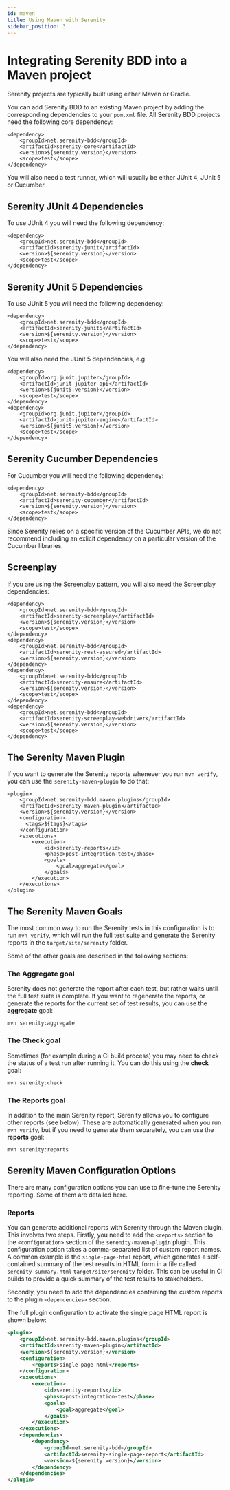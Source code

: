```yaml
---
id: maven
title: Using Maven with Serenity
sidebar_position: 3
---
```

# Integrating Serenity BDD into a Maven project

Serenity projects are typically built using either Maven or Gradle.

You can add Serenity BDD to an existing Maven project by adding the corresponding dependencies to your `pom.xml` file. All Serenity BDD projects need the following core dependency:

```
<dependency>
    <groupId>net.serenity-bdd</groupId>
    <artifactId>serenity-core</artifactId>
    <version>${serenity.version}</version>
    <scope>test</scope>
</dependency>
```

You will also need a test runner, which will usually be either JUnit 4, JUnit 5 or Cucumber.

## Serenity JUnit 4 Dependencies
To use JUnit 4 you will need the following dependency:

```
<dependency>
    <groupId>net.serenity-bdd</groupId>
    <artifactId>serenity-junit</artifactId>
    <version>${serenity.version}</version>
    <scope>test</scope>
</dependency>
```

## Serenity JUnit 5 Dependencies
To use JUnit 5 you will need the following dependency:

```
<dependency>
    <groupId>net.serenity-bdd</groupId>
    <artifactId>serenity-junit5</artifactId>
    <version>${serenity.version}</version>
    <scope>test</scope>
</dependency>
```

You will also need the JUnit 5 dependencies, e.g.
```
<dependency>
    <groupId>org.junit.jupiter</groupId>
    <artifactId>junit-jupiter-api</artifactId>
    <version>${junit5.version}</version>
    <scope>test</scope>
</dependency>
<dependency>
    <groupId>org.junit.jupiter</groupId>
    <artifactId>junit-jupiter-engine</artifactId>
    <version>${junit5.version}</version>
    <scope>test</scope>
</dependency>
```

## Serenity Cucumber Dependencies

For Cucumber you will need the following dependency:

```
<dependency>
    <groupId>net.serenity-bdd</groupId>
    <artifactId>serenity-cucumber</artifactId>
    <version>${serenity.version}</version>
    <scope>test</scope>
</dependency>
```

Since Serenity relies on a specific version of the Cucumber APIs, we do not recommend including an exlicit dependency on a particular version of the Cucumber libraries.

## Screenplay
If you are using the Screenplay pattern, you will also need the Screenplay dependencies:
```
<dependency>
    <groupId>net.serenity-bdd</groupId>
    <artifactId>serenity-screenplay</artifactId>
    <version>${serenity.version}</version>
    <scope>test</scope>
</dependency>
<dependency>
    <groupId>net.serenity-bdd</groupId>
    <artifactId>serenity-rest-assured</artifactId>
    <version>${serenity.version}</version>
</dependency>
<dependency>
    <groupId>net.serenity-bdd</groupId>
    <artifactId>serenity-ensure</artifactId>
    <version>${serenity.version}</version>
    <scope>test</scope>
</dependency>
<dependency>
    <groupId>net.serenity-bdd</groupId>
    <artifactId>serenity-screenplay-webdriver</artifactId>
    <version>${serenity.version}</version>
    <scope>test</scope>
</dependency>
```

## The Serenity Maven Plugin

If you want to generate the Serenity reports whenever you run `mvn verify`, you can use the `serenity-maven-plugin` to do that:
```
<plugin>
    <groupId>net.serenity-bdd.maven.plugins</groupId>
    <artifactId>serenity-maven-plugin</artifactId>
    <version>${serenity.version}</version>
    <configuration>
      <tags>${tags}</tags>
    </configuration>
    <executions>
        <execution>
            <id>serenity-reports</id>
            <phase>post-integration-test</phase>
            <goals>
                <goal>aggregate</goal>
            </goals>
        </execution>
    </executions>
</plugin>
```

## The Serenity Maven Goals
The most common way to run the Serenity tests in this configuration is to run `mvn verify`, which will run the full test suite and generate the Serenity reports in the `target/site/serenity` folder.

Some of the other goals are described in the following sections:

### The Aggregate goal
Serenity does not generate the report after each test, but rather waits until the full test suite is complete. If you want to regenerate the reports, or generate the reports for the current set of test results, you can use the **aggregate** goal:
```
mvn serenity:aggregate
```

### The Check goal
Sometimes (for example during a CI build process) you may need to check the status of a test run after running it. You can do this using the **check** goal:
```
mvn serenity:check
```

### The Reports goal
In addition to the main Serenity report, Serenity allows you to configure other reports (see below). These are automatically generated when you run `mvn verify`, but if you need to generate them separately, you can use the **reports** goal:
```
mvn serenity:reports
```


## Serenity Maven Configuration Options

There are many configuration options you can use to fine-tune the Serenity reporting. Some of them are detailed here.


### Reports

You can generate additional reports with Serenity through the Maven plugin. This involves two steps. Firstly, you need to add the `<reports>` section to the `<configuration>` section of the `serenity-maven-plugin` plugin. This configuration option takes a comma-separated list of custom report names. A common example is the `single-page-html` report, which generates a self-contained summary of the test results in HTML form in a file called `serenity-summary.html` `target/site/serenity` folder. This can be useful in CI builds to provide a quick summary of the test results to stakeholders.

Secondly, you need to add the dependencies containing the custom reports to the plugin `<dependencies>` section.

The full plugin configuration to activate the single page HTML report is shown below:
```xml
<plugin>
    <groupId>net.serenity-bdd.maven.plugins</groupId>
    <artifactId>serenity-maven-plugin</artifactId>
    <version>${serenity.version}</version>
    <configuration>
        <reports>single-page-html</reports>
    </configuration>
    <executions>
        <execution>
            <id>serenity-reports</id>
            <phase>post-integration-test</phase>
            <goals>
                <goal>aggregate</goal>
            </goals>
        </execution>
    </executions>
    <dependencies>
        <dependency>
            <groupId>net.serenity-bdd</groupId>
            <artifactId>serenity-single-page-report</artifactId>
            <version>${serenity.version}</version>
        </dependency>
    </dependencies>
</plugin>
```
